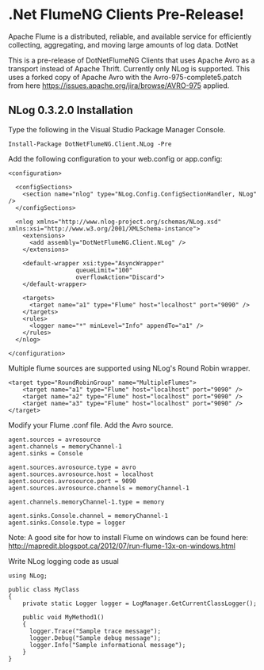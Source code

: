 # .Net FlumeNG Clients Pre-Release!

Apache Flume is a distributed, reliable, and available service for efficiently collecting, aggregating, and moving large amounts of log data. DotNet

This is a pre-release of DotNetFlumeNG Clients that uses Apache Avro as a transport instead of Apache Thrift. Currently only NLog is supported. This
uses a forked copy of Apache Avro with the Avro-975-complete5.patch from here https://issues.apache.org/jira/browse/AVRO-975 applied.

## NLog 0.3.2.0 Installation

Type the following in the Visual Studio Package Manager Console.  

```
Install-Package DotNetFlumeNG.Client.NLog -Pre
```

Add the following configuration to your web.config or app.config:

```
<configuration>
  
  <configSections>
    <section name="nlog" type="NLog.Config.ConfigSectionHandler, NLog" />
  </configSections>

  <nlog xmlns="http://www.nlog-project.org/schemas/NLog.xsd" xmlns:xsi="http://www.w3.org/2001/XMLSchema-instance">
    <extensions>
      <add assembly="DotNetFlumeNG.Client.NLog" />
    </extensions>
    
	<default-wrapper xsi:type="AsyncWrapper"
                   queueLimit="100"
                   overflowAction="Discard">
    </default-wrapper>

    <targets>
      <target name="a1" type="Flume" host="localhost" port="9090" />
    </targets>
    <rules>
      <logger name="*" minLevel="Info" appendTo="a1" />
    </rules>
  </nlog>

</configuration>
```

Multiple flume sources are supported using NLog's Round Robin wrapper.
```
<target type="RoundRobinGroup" name="MultipleFlumes">
    <target name="a1" type="Flume" host="localhost" port="9090" />
    <target name="a2" type="Flume" host="localhost" port="9090" />
    <target name="a3" type="Flume" host="localhost" port="9090" />
</target>
```

Modify your Flume .conf file. Add the Avro source.  

```
agent.sources = avrosource
agent.channels = memoryChannel-1
agent.sinks = Console

agent.sources.avrosource.type = avro
agent.sources.avrosource.host = localhost
agent.sources.avrosource.port = 9090
agent.sources.avrosource.channels = memoryChannel-1

agent.channels.memoryChannel-1.type = memory

agent.sinks.Console.channel = memoryChannel-1
agent.sinks.Console.type = logger
```
Note: A good site for how to install Flume on windows can be found here: 
http://mapredit.blogspot.ca/2012/07/run-flume-13x-on-windows.html  

Write NLog logging code as usual  

```
using NLog;
 
public class MyClass
{
	private static Logger logger = LogManager.GetCurrentClassLogger();
 
	public void MyMethod1()
	{
      logger.Trace("Sample trace message");
      logger.Debug("Sample debug message");
      logger.Info("Sample informational message");
	}
}
```
